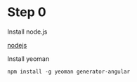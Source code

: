 # Step 0

Install node.js

[nodejs](http://nodejs.org/)

Install yeoman

```
npm install -g yeoman generator-angular
```

